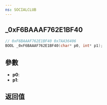 ```yaml
---
ns: SOCIALCLUB
---
```

## _0xF6BAAAF762E1BF40

```c
// 0xF6BAAAF762E1BF40 0x7AA36406
BOOL _0xF6BAAAF762E1BF40(char* p0, int* p1);
```


## 參數
* **p0**: 
* **p1**: 

## 返回值
